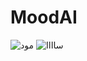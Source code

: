 # MoodAI
![مود](https://github.com/user-attachments/assets/d377a8a2-4938-49fe-918e-494dc0280bd5)
![ساااا](https://github.com/user-attachments/assets/5a8b09f5-668e-4e2e-bb78-a8cabcf31344)
